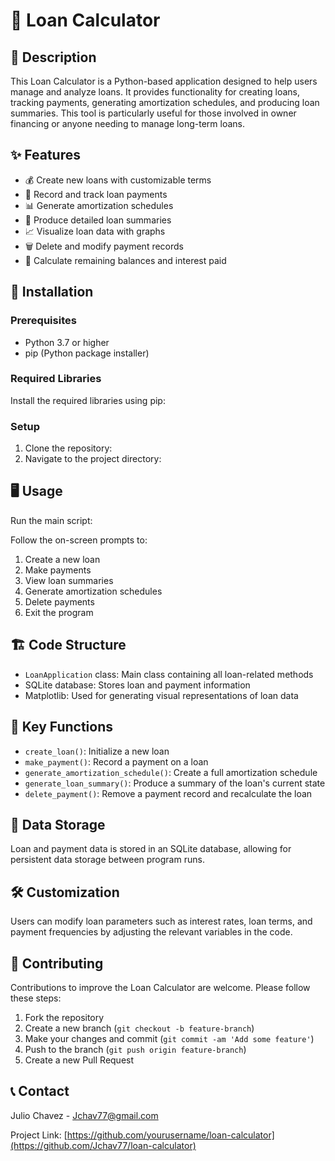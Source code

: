 # 🏦 Loan Calculator

## 📝 Description
This Loan Calculator is a Python-based application designed to help users manage and analyze loans. It provides functionality for creating loans, tracking payments, generating amortization schedules, and producing loan summaries. This tool is particularly useful for those involved in owner financing or anyone needing to manage long-term loans.

## ✨ Features
- 💰 Create new loans with customizable terms
- 📅 Record and track loan payments
- 📊 Generate amortization schedules
- 📑 Produce detailed loan summaries
- 📈 Visualize loan data with graphs
- 🗑️ Delete and modify payment records
- 🧮 Calculate remaining balances and interest paid

## 🚀 Installation

### Prerequisites
- Python 3.7 or higher
- pip (Python package installer)

### Required Libraries
Install the required libraries using pip:

### Setup
1. Clone the repository:
2. Navigate to the project directory:

## 🖥️ Usage

Run the main script:

Follow the on-screen prompts to:
1. Create a new loan
2. Make payments
3. View loan summaries
4. Generate amortization schedules
5. Delete payments
6. Exit the program

## 🏗️ Code Structure

- `LoanApplication` class: Main class containing all loan-related methods
- SQLite database: Stores loan and payment information
- Matplotlib: Used for generating visual representations of loan data

## 🔑 Key Functions

- `create_loan()`: Initialize a new loan
- `make_payment()`: Record a payment on a loan
- `generate_amortization_schedule()`: Create a full amortization schedule
- `generate_loan_summary()`: Produce a summary of the loan's current state
- `delete_payment()`: Remove a payment record and recalculate the loan

## 💾 Data Storage

Loan and payment data is stored in an SQLite database, allowing for persistent data storage between program runs.

## 🛠️ Customization

Users can modify loan parameters such as interest rates, loan terms, and payment frequencies by adjusting the relevant variables in the code.

## 🤝 Contributing

Contributions to improve the Loan Calculator are welcome. Please follow these steps:

1. Fork the repository
2. Create a new branch (`git checkout -b feature-branch`)
3. Make your changes and commit (`git commit -am 'Add some feature'`)
4. Push to the branch (`git push origin feature-branch`)
5. Create a new Pull Request

## 📞 Contact

Julio Chavez - Jchav77@gmail.com

Project Link: [https://github.com/yourusername/loan-calculator](https://github.com/Jchav77/loan-calculator)
